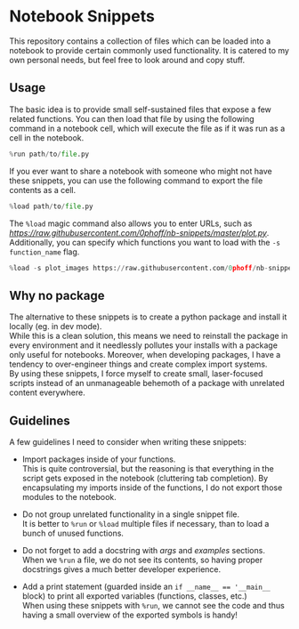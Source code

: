 # Notebook Snippets
This repository contains a collection of files which can be loaded into a notebook to provide certain commonly used functionality.
It is catered to my own personal needs, but feel free to look around and copy stuff.


## Usage
The basic idea is to provide small self-sustained files that expose a few related functions.
You can then load that file by using the following command in a notebook cell, which will execute the file as if it was run as a cell in the notebook.

```python
%run path/to/file.py
```

If you ever want to share a notebook with someone who might not have these snippets, you can use the following command to export the file contents as a cell.

```python
%load path/to/file.py
```

The `%load` magic command also allows you to enter URLs, such as _https://raw.githubusercontent.com/0phoff/nb-snippets/master/plot.py_.
Additionally, you can specify which functions you want to load with the `-s function_name` flag.

```python
%load -s plot_images https://raw.githubusercontent.com/0phoff/nb-snippets/master/plot.py
```


## Why no package
The alternative to these snippets is to create a python package and install it locally (eg. in dev mode).  
While this is a clean solution, this means we need to reinstall the package in every environment and it needlessly pollutes your installs with a package only useful for notebooks.
Moreover, when developing packages, I have a tendency to over-engineer things and create complex import systems.  
By using these snippets, I force myself to create small, laser-focused scripts instead of an unmanageable behemoth of a package with unrelated content everywhere.


## Guidelines
A few guidelines I need to consider when writing these snippets:

- Import packages inside of your functions.  
  This is quite controversial, but the reasoning is that everything in the script gets exposed in the notebook (cluttering tab completion).
  By encapsulating my imports inside of the functions, I do not export those modules to the notebook.

- Do not group unrelated functionality in a single snippet file.  
  It is better to `%run` or `%load` multiple files if necessary, than to load a bunch of unused functions.

- Do not forget to add a docstring with *args* and *examples* sections.  
  When we `%run` a file, we do not see its contents, so having proper docstrings gives a much better developer experience.

- Add a print statement (guarded inside an `if __name__ == '__main__` block) to print all exported variables (functions, classes, etc.)  
  When using these snippets with `%run`, we cannot see the code and thus having a small overview of the exported symbols is handy!
